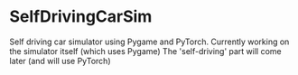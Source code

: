 # SelfDrivingCarSim
Self driving car simulator using Pygame and PyTorch.
Currently working on the simulator itself (which uses Pygame)
The 'self-driving' part will come later (and will use PyTorch)
